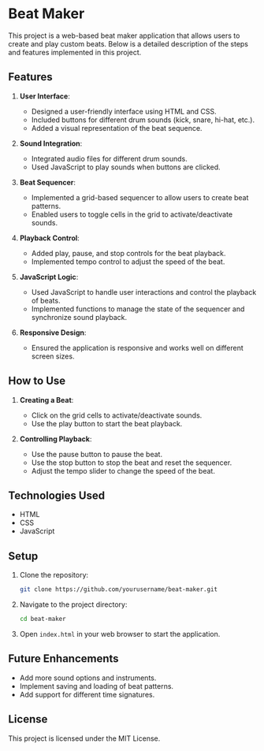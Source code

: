 # Beat Maker

This project is a web-based beat maker application that allows users to create and play custom beats. Below is a detailed description of the steps and features implemented in this project.

## Features

1. **User Interface**:

   - Designed a user-friendly interface using HTML and CSS.
   - Included buttons for different drum sounds (kick, snare, hi-hat, etc.).
   - Added a visual representation of the beat sequence.

2. **Sound Integration**:

   - Integrated audio files for different drum sounds.
   - Used JavaScript to play sounds when buttons are clicked.

3. **Beat Sequencer**:

   - Implemented a grid-based sequencer to allow users to create beat patterns.
   - Enabled users to toggle cells in the grid to activate/deactivate sounds.

4. **Playback Control**:

   - Added play, pause, and stop controls for the beat playback.
   - Implemented tempo control to adjust the speed of the beat.

5. **JavaScript Logic**:

   - Used JavaScript to handle user interactions and control the playback of beats.
   - Implemented functions to manage the state of the sequencer and synchronize sound playback.

6. **Responsive Design**:
   - Ensured the application is responsive and works well on different screen sizes.

## How to Use

1. **Creating a Beat**:

   - Click on the grid cells to activate/deactivate sounds.
   - Use the play button to start the beat playback.

2. **Controlling Playback**:
   - Use the pause button to pause the beat.
   - Use the stop button to stop the beat and reset the sequencer.
   - Adjust the tempo slider to change the speed of the beat.

## Technologies Used

- HTML
- CSS
- JavaScript

## Setup

1. Clone the repository:
   ```bash
   git clone https://github.com/yourusername/beat-maker.git
   ```
2. Navigate to the project directory:
   ```bash
   cd beat-maker
   ```
3. Open `index.html` in your web browser to start the application.

## Future Enhancements

- Add more sound options and instruments.
- Implement saving and loading of beat patterns.
- Add support for different time signatures.

## License

This project is licensed under the MIT License.
